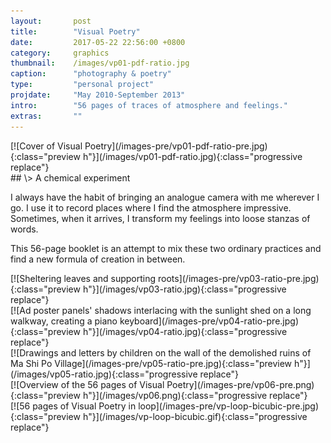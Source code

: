 ```yaml
---
layout:       post
title:        "Visual Poetry"
date:         2017-05-22 22:56:00 +0800
category:     graphics
thumbnail:    /images/vp01-pdf-ratio.jpg
caption:      "photography & poetry"
type:         "personal project"
projdate:     "May 2010-September 2013"
intro:        "56 pages of traces of atmosphere and feelings."
extras:       ""
---
```



<div class="image entry" markdown="1">
[![Cover of Visual Poetry](/images-pre/vp01-pdf-ratio-pre.jpg){:class="preview h"}](/images/vp01-pdf-ratio.jpg){:class="progressive replace"}
</div>

<div class="entry" markdown="1">
## \>  A chemical experiment

I always have the habit of bringing an analogue camera with me wherever I go. I use it to record places where I find the atmosphere impressive. Sometimes, when it arrives, I transform my feelings into loose stanzas of words.

This 56-page booklet is an attempt to mix these two ordinary practices and find a new formula of creation in between.
</div>

<div class="image entry" markdown="1">
[![Sheltering leaves and supporting roots](/images-pre/vp03-ratio-pre.jpg){:class="preview h"}](/images/vp03-ratio.jpg){:class="progressive replace"}
</div>

<div class="image entry" markdown="1">
[![Ad poster panels' shadows interlacing with the sunlight shed on a long walkway, creating a piano keyboard](/images-pre/vp04-ratio-pre.jpg){:class="preview h"}](/images/vp04-ratio.jpg){:class="progressive replace"}
</div>

<div class="image entry" markdown="1">
[![Drawings and letters by children on the wall of the demolished ruins of Ma Shi Po Village](/images-pre/vp05-ratio-pre.jpg){:class="preview h"}](/images/vp05-ratio.jpg){:class="progressive replace"}

</div>

<div class="image entry" markdown="1">
[![Overview of the 56 pages of Visual Poetry](/images-pre/vp06-pre.png){:class="preview h"}](/images/vp06.png){:class="progressive replace"}

</div>

<div class="image entry" id="vp-loop" markdown="1">
[![56 pages of Visual Poetry in loop](/images-pre/vp-loop-bicubic-pre.jpg){:class="preview h"}](/images/vp-loop-bicubic.gif){:class="progressive replace"}
</div>